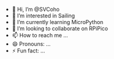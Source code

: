 - 👋 Hi, I’m @SVCoho
- 👀 I’m interested in Sailing
- 🌱 I’m currently learning MicroPython
- 💞️ I’m looking to collaborate on RPiPico
- 📫 How to reach me ...
- 😄 Pronouns: ...
- ⚡ Fun fact: ...

<!---
SVCoho/SVCoho is a ✨ special ✨ repository because its `README.md` (this file) appears on your GitHub profile.
You can click the Preview link to take a look at your changes.
--->
